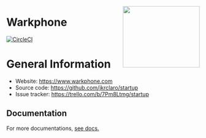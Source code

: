 <a href='https://github.com/jkrclaro/warkphone'><img src='https://github.com/jkrclaro/warkphone/blob/master/src/warkphone/static/img/logo.png' align='right' width='200' height='160' /></a>

# Warkphone
[![CircleCI](https://circleci.com/gh/jkrclaro/warkphone/tree/master.svg?style=svg&circle-token=6e39dbce5406cefdb75a5cd1e6eec03c225c055d)](https://circleci.com/gh/jkrclaro/warkphone/tree/master)

# General Information
- Website: https://www.warkphone.com
- Source code: https://github.com/jkrclaro/startup
- Issue tracker: https://trello.com/b/7Pm8Ltmg/startup

## Documentation

For more documentations, [see docs.](https://github.com/jkrclaro/warkphone/tree/master/docs)